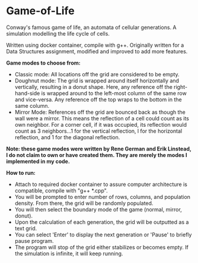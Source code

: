 # Game-of-Life
Conway's famous game of life, an automata of cellular generations. A simulation modelling the life cycle of cells.

Written using docker container, compile with g++. Originally written for a Data Structures assignment, modified and improved to add more features.

**Game modes to choose from:**
- Classic mode: All locations off the grid are considered to be empty.
- Doughnut mode: The grid is wrapped around itself horizontally and vertically, resulting in a donut shape. Here, any reference off the right-hand-side is wrapped around to the left-most column of the same row and vice-versa. Any reference off the top wraps to the bottom in the same column.
- Mirror Mode: References off the grid are bounced back as though the wall were a mirror. This means the reflection of a cell could count as its own neighbor. For a corner cell, if it was occupied, its reflection would count as 3 neighbors...1 for the vertical reflection, l for the horizontal reflection, and 1 for the diagonal reflection.

**Note: these game modes were written by Rene German and Erik Linstead, I do not claim to own or have created them. They are merely the modes I implemented in my code.**

**How to run:**
- Attach to required docker container to assure computer architecture is compatible, compile with "g++ *.cpp".
- You will be prompted to enter number of rows, columns, and population density. From there, the grid will be randomly populated.
- You will then select the boundary mode of the game (normal, mirror, donut).
- Upon the calculation of each generation, the grid will be outputted as a text grid.
- You can select 'Enter' to display the next generation or 'Pause' to briefly pause program.
- The program will stop of the grid either stabilizes or becomes empty. If the simulation is infinite, it will keep running.
